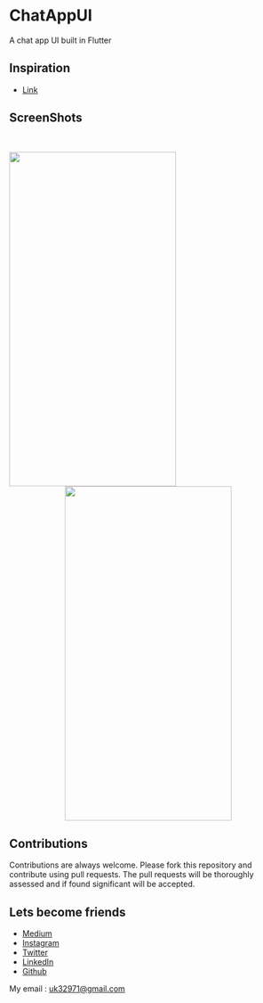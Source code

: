 # ChatAppUI
  A chat app UI built in Flutter

## Inspiration
 - [Link](https://www.instagram.com/p/B4Ugfs3gbF1/?igshid=mwouafw1suu0)
  
## ScreenShots

<br>

<img height=600 width=300 src="https://github.com/usman18/ChatAppUI/blob/master/Screenshots/chat1.jpg"
/><img height=600 width=300 src="https://github.com/usman18/ChatAppUI/blob/master/Screenshots/chat2.jpg" hspace=100
/>

## Contributions
Contributions are always welcome. Please fork this repository and contribute using pull requests. The pull requests will be thoroughly assessed and if found significant will be accepted.

## Lets become friends
- [Medium](https://medium.com/@usman18)
- [Instagram](https://www.instagram.com/usman__khan18)
- [Twitter](https://www.twitter.com/khan_usman_18)
- [LinkedIn](https://www.linkedin.com/in/usman-khan-7b04b1138)
- [Github](https://github.com/usman18)

My email : uk32971@gmail.com
